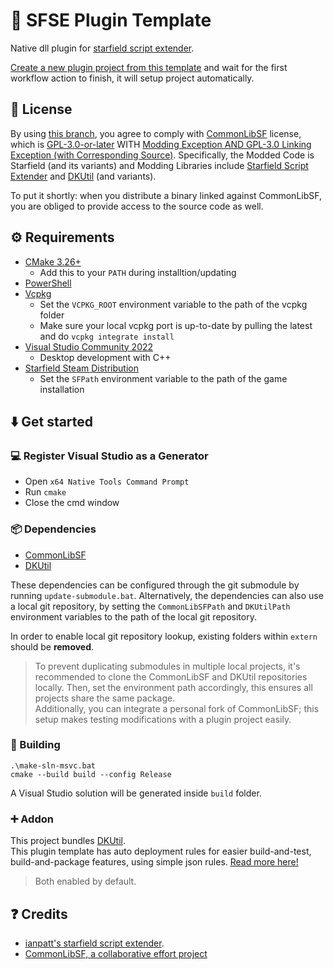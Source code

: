 # 📑 SFSE Plugin Template
Native dll plugin for [starfield script extender](https://github.com/ianpatt/sfse).

[Create a new plugin project from this template](https://github.com/new?template_name=SF_PluginTemplate&template_owner=gottyduke) and wait for the first workflow action to finish, it will setup project automatically.

## 📖 License

By using [this branch](https://github.com/gottyduke/SF_PluginTemplate/tree/main), you agree to comply with [CommonLibSF](https://github.com/Starfield-Reverse-Engineering/CommonLibSF) license, which is [GPL-3.0-or-later](COPYING) WITH [Modding Exception AND GPL-3.0 Linking Exception (with Corresponding Source)](EXCEPTIONS). Specifically, the Modded Code is Starfield (and its variants) and Modding Libraries include [Starfield Script Extender](https://github.com/ianpatt/sfse) and [DKUtil](https://github.com/gottyduke/DKUtil/) (and variants).  

To put it shortly: when you distribute a binary linked against CommonLibSF, you are obliged to provide access to the source code as well.  

## ⚙ Requirements

- [CMake 3.26+](https://cmake.org/)
  - Add this to your `PATH` during installtion/updating
- [PowerShell](https://github.com/PowerShell/PowerShell/releases/latest)
- [Vcpkg](https://github.com/microsoft/vcpkg)
  - Set the `VCPKG_ROOT` environment variable to the path of the vcpkg folder
  - Make sure your local vcpkg port is up-to-date by pulling the latest and do `vcpkg integrate install`
- [Visual Studio Community 2022](https://visualstudio.microsoft.com/)
  - Desktop development with C++
- [Starfield Steam Distribution](#-deployment)
  - Set the `SFPath` environment variable to the path of the game installation
  
## ⬇️ Get started

### 💻 Register Visual Studio as a Generator

- Open `x64 Native Tools Command Prompt`
- Run `cmake`
- Close the cmd window

### 📦 Dependencies

- [CommonLibSF](https://github.com/Starfield-Reverse-Engineering/CommonLibSF)
- [DKUtil](https://github.com/gottyduke/DKUtil)

These dependencies can be configured through the git submodule by running `update-submodule.bat`. Alternatively, the dependencies can also use a local git repository, by setting the `CommonLibSFPath` and `DKUtilPath` environment variables to the path of the local git repository.

In order to enable local git repository lookup, existing folders within `extern` should be **removed**.

> To prevent duplicating submodules in multiple local projects, it's recommended to clone the CommonLibSF and DKUtil repositories locally. Then, set the environment path accordingly, this ensures all projects share the same package.  
> Additionally, you can integrate a personal fork of CommonLibSF; this setup makes testing modifications with a plugin project easily.

### 🔨 Building

```
.\make-sln-msvc.bat
cmake --build build --config Release
```
A Visual Studio solution will be generated inside `build` folder.

### ➕ Addon

This project bundles [DKUtil](https://github.com/gottyduke/DKUtil).  
This plugin template has auto deployment rules for easier build-and-test, build-and-package features, using simple json rules. [Read more here!](https://github.com/gottyduke/SF_PluginTemplate/wiki/Custom-deployment-rules)  
> Both enabled by default.

## ❓ Credits

- [ianpatt's starfield script extender](https://github.com/ianpatt/sfse).
- [CommonLibSF, a collaborative effort project](https://github.com/Starfield-Reverse-Engineering/CommonLibSF)
